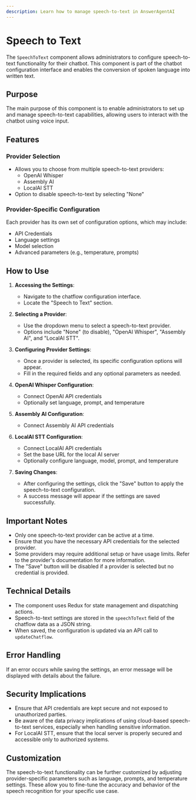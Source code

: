 ```yaml
---
description: Learn how to manage speech-to-text in AnswerAgentAI
---
```


# Speech to Text

The `SpeechToText` component allows administrators to configure speech-to-text functionality for their chatbot. This component is part of the chatbot configuration interface and enables the conversion of spoken language into written text.

## Purpose

The main purpose of this component is to enable administrators to set up and manage speech-to-text capabilities, allowing users to interact with the chatbot using voice input.

## Features

### Provider Selection

-   Allows you to choose from multiple speech-to-text providers:
    -   OpenAI Whisper
    -   Assembly AI
    -   LocalAI STT
-   Option to disable speech-to-text by selecting "None"

### Provider-Specific Configuration

Each provider has its own set of configuration options, which may include:

-   API Credentials
-   Language settings
-   Model selection
-   Advanced parameters (e.g., temperature, prompts)

## How to Use

1. **Accessing the Settings**:

    - Navigate to the chatflow configuration interface.
    - Locate the "Speech to Text" section.

2. **Selecting a Provider**:

    - Use the dropdown menu to select a speech-to-text provider.
    - Options include "None" (to disable), "OpenAI Whisper", "Assembly AI", and "LocalAI STT".

3. **Configuring Provider Settings**:

    - Once a provider is selected, its specific configuration options will appear.
    - Fill in the required fields and any optional parameters as needed.

4. **OpenAI Whisper Configuration**:

    - Connect OpenAI API credentials
    - Optionally set language, prompt, and temperature

5. **Assembly AI Configuration**:

    - Connect Assembly AI API credentials

6. **LocalAI STT Configuration**:

    - Connect LocalAI API credentials
    - Set the base URL for the local AI server
    - Optionally configure language, model, prompt, and temperature

7. **Saving Changes**:
    - After configuring the settings, click the "Save" button to apply the speech-to-text configuration.
    - A success message will appear if the settings are saved successfully.

## Important Notes

-   Only one speech-to-text provider can be active at a time.
-   Ensure that you have the necessary API credentials for the selected provider.
-   Some providers may require additional setup or have usage limits. Refer to the provider's documentation for more information.
-   The "Save" button will be disabled if a provider is selected but no credential is provided.

## Technical Details

-   The component uses Redux for state management and dispatching actions.
-   Speech-to-text settings are stored in the `speechToText` field of the chatflow data as a JSON string.
-   When saved, the configuration is updated via an API call to `updateChatflow`.

## Error Handling

If an error occurs while saving the settings, an error message will be displayed with details about the failure.

## Security Implications

-   Ensure that API credentials are kept secure and not exposed to unauthorized parties.
-   Be aware of the data privacy implications of using cloud-based speech-to-text services, especially when handling sensitive information.
-   For LocalAI STT, ensure that the local server is properly secured and accessible only to authorized systems.

## Customization

The speech-to-text functionality can be further customized by adjusting provider-specific parameters such as language, prompts, and temperature settings. These allow you to fine-tune the accuracy and behavior of the speech recognition for your specific use case.
